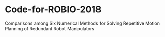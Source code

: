 # Code-for-ROBIO-2018
Comparisons among Six Numerical Methods for Solving Repetitive Motion Planning of Redundant Robot Manipulators
